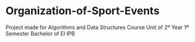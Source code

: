 # Organization-of-Sport-Events
Project made for Algorithms and Data Structures Course Unit of 2º Year 1º Semester Bachelor of EI IPB
